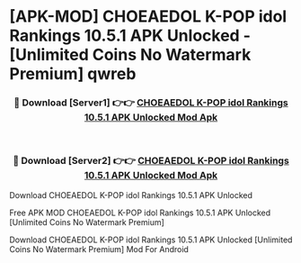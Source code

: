# [APK-MOD] CHOEAEDOL  K-POP idol Rankings 10.5.1 APK Unlocked - [Unlimited Coins No Watermark Premium] qwreb



<div align="center">
<h3>🔴 Download [Server1] 👉👉 <a href="https://momento.my/?title=CHOEAEDOL__K-POP_idol_Rankings_10.5.1_APK_Unlocked">CHOEAEDOL  K-POP idol Rankings 10.5.1 APK Unlocked Mod Apk</a></h3><br>

<h3>🔴 Download [Server2] 👉👉 <a href="https://momento.my/?title=CHOEAEDOL__K-POP_idol_Rankings_10.5.1_APK_Unlocked">CHOEAEDOL  K-POP idol Rankings 10.5.1 APK Unlocked Mod Apk</a></h3>
</div>



Download CHOEAEDOL  K-POP idol Rankings 10.5.1 APK Unlocked 

Free APK MOD CHOEAEDOL  K-POP idol Rankings 10.5.1 APK Unlocked [Unlimited Coins No Watermark Premium]

Download CHOEAEDOL  K-POP idol Rankings 10.5.1 APK Unlocked [Unlimited Coins No Watermark Premium] Mod For Android
